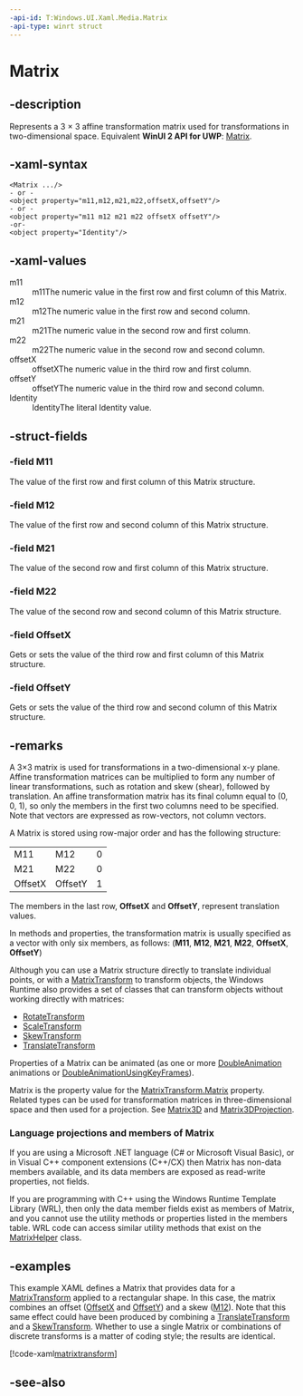 ```yaml
---
-api-id: T:Windows.UI.Xaml.Media.Matrix
-api-type: winrt struct
---
```


<!-- Structure syntax.
public struct Matrix 
-->

# Matrix

## -description
Represents a 3 × 3 affine transformation matrix used for transformations in two-dimensional space.
Equivalent **WinUI 2 API for UWP**: [Matrix](/windows/winui/api/microsoft.ui.xaml.media.matrix).

## -xaml-syntax
```xaml
<Matrix .../>
- or -
<object property="m11,m12,m21,m22,offsetX,offsetY"/>
- or -
<object property="m11 m12 m21 m22 offsetX offsetY"/>
-or-
<object property="Identity"/>
```


## -xaml-values
<dl><dt>m11</dt><dd>m11The numeric value in the first row and first column of this Matrix.</dd>
<dt>m12</dt><dd>m12The numeric value in the first row and second column.</dd>
<dt>m21</dt><dd>m21The numeric value in the second row and first column.</dd>
<dt>m22</dt><dd>m22The numeric value in the second row and second column.</dd>
<dt>offsetX</dt><dd>offsetXThe numeric value in the third row and first column.</dd>
<dt>offsetY</dt><dd>offsetYThe numeric value in the third row and second column.</dd>
<dt>Identity</dt><dd>IdentityThe literal Identity value.</dd>
</dl>

## -struct-fields

### -field M11
The value of the first row and first column of this Matrix structure.
    

### -field M12
The value of the first row and second column of this Matrix structure.
    

### -field M21
The value of the second row and first column of this Matrix structure.
    

### -field M22
The value of the second row and second column of this Matrix structure.
    

### -field OffsetX
Gets or sets the value of the third row and first column of this Matrix structure.
    

### -field OffsetY
Gets or sets the value of the third row and second column of this Matrix structure.
    

## -remarks
A 3×3 matrix is used for transformations in a two-dimensional x-y plane. Affine transformation matrices can be multiplied to form any number of linear transformations, such as rotation and skew (shear), followed by translation. An affine transformation matrix has its final column equal to (0, 0, 1), so only the members in the first two columns need to be specified. Note that vectors are expressed as row-vectors, not column vectors.

A Matrix is stored using row-major order and has the following structure:

<table>
   <tr><td>M11</td><td>M12</td><td>0</td></tr>
   <tr><td>M21</td><td>M22</td><td>0</td></tr>
   <tr><td>OffsetX</td><td>OffsetY</td><td>1</td></tr>
</table>

The members in the last row, **OffsetX** and **OffsetY**, represent translation values.

In methods and properties, the transformation matrix is usually specified as a vector with only six members, as follows: (**M11**, **M12**, **M21**, **M22**, **OffsetX**, **OffsetY**)

Although you can use a Matrix structure directly to translate individual points, or with a [MatrixTransform](matrixtransform.md) to transform objects, the Windows Runtime also provides a set of classes that can transform objects without working directly with matrices:
+ [RotateTransform](rotatetransform.md)
+ [ScaleTransform](scaletransform.md)
+ [SkewTransform](skewtransform.md)
+ [TranslateTransform](translatetransform.md)


Properties of a Matrix can be animated (as one or more [DoubleAnimation](../windows.ui.xaml.media.animation/doubleanimation.md) animations or [DoubleAnimationUsingKeyFrames](../windows.ui.xaml.media.animation/doubleanimationusingkeyframes.md)).

Matrix is the property value for the [MatrixTransform.Matrix](matrixtransform_matrix.md) property. Related types can be used for transformation matrices in three-dimensional space and then used for a projection. See [Matrix3D](../windows.ui.xaml.media.media3d/matrix3d.md) and [Matrix3DProjection](matrix3dprojection.md).

### Language projections and members of Matrix

If you are using a Microsoft .NET language (C# or Microsoft Visual Basic), or in Visual C++ component extensions (C++/CX) then Matrix has non-data members available, and its data members are exposed as read-write properties, not fields.

If you are programming with C++ using the Windows Runtime Template Library (WRL), then only the data member fields exist as members of Matrix, and you cannot use the utility methods or properties listed in the members table. WRL code can access similar utility methods that exist on the [MatrixHelper](matrixhelper.md) class.

## -examples
This example XAML defines a Matrix that provides data for a [MatrixTransform](matrixtransform.md) applied to a rectangular shape. In this case, the matrix combines an offset ([OffsetX](/uwp/api/windows.ui.xaml.media.matrix.offsetx) and [OffsetY](/uwp/api/windows.ui.xaml.media.matrix.offsety)) and a skew ([M12](/uwp/api/windows.ui.xaml.media.matrix.m12)). Note that this same effect could have been produced by combining a [TranslateTransform](translatetransform.md) and a [SkewTransform](skewtransform.md). Whether to use a single Matrix or combinations of discrete transforms is a matter of coding style; the results are identical.

[!code-xaml[matrixtransform](../windows.ui.xaml/code/transforms/csharp/Matrix_Transform.xaml#Snippetmatrixtransform)]

## -see-also
